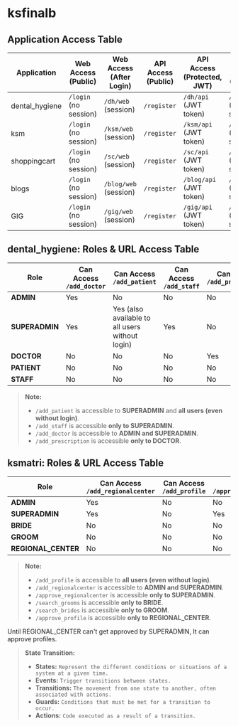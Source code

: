 # ksfinalb

## Application Access Table

| Application    | Web Access (Public)                          | Web Access (After Login) | API Access (Public)         | API Access (Protected, JWT) | Mobile Access (Public)                        | Mobile Access (After Login) | API Access (Public)         | API Access (Protected, JWT) |
|----------------|----------------------------------------------|--------------------------|-----------------------------|-----------------------------|-----------------------------------------------|-----------------------------|-----------------------------|-----------------------------|
| dental_hygiene | `/login` (no session)                        | `/dh/web` (session)      | `/register`                 | `/dh/api` (JWT token)       | `/login` (no session)                         | `/dh/mobile` (session)      | `/register`                 | `/dh/api` (JWT token)       |
| ksm            | `/login` (no session)                        | `/ksm/web` (session)     | `/register`                 | `/ksm/api` (JWT token)      | `/login` (no session)                         | `/ksm/mobile` (session)     | `/register`                 | `/ksm/api` (JWT token)      |
| shoppingcart   | `/login` (no session)                        | `/sc/web` (session)      | `/register`                 | `/sc/api` (JWT token)       | `/login` (no session)                         | `/sc/mobile` (session)      | `/register`                 | `/sc/api` (JWT token)       |
| blogs          | `/login` (no session)                        | `/blog/web` (session)    | `/register`                 | `/blog/api` (JWT token)     | `/login` (no session)                         | `/blog/mobile` (session)    | `/register`                 | `/blog/api` (JWT token)     |
| GIG            | `/login` (no session)                        | `/gig/web` (session)     | `/register`                 | `/gig/api` (JWT token)      | `/login` (no session)                         | `/gig/mobile` (session)     | `/register`                 | `/gig/api` (JWT token)      |

## dental_hygiene: Roles & URL Access Table

| Role         | Can Access `/add_doctor` | Can Access `/add_patient`         | Can Access `/add_staff` | Can Access `/add_prescription` |
|--------------|-------------------------|-----------------------------------|------------------------|-------------------------------|
| **ADMIN**    | Yes                     | No                                | No                     | No                            |
| **SUPERADMIN** | Yes                   | Yes (also available to all users without login) | Yes                | No                            |
| **DOCTOR**   | No                      | No                                | No                     | Yes                           |
| **PATIENT**  | No                      | No                                | No                     | No                            |
| **STAFF**    | No                      | No                                | No                     | No                            |

> **Note:**
> - `/add_patient` is accessible to **SUPERADMIN** and **all users (even without login)**.
> - `/add_staff` is accessible **only to SUPERADMIN**.
> - `/add_doctor` is accessible to **ADMIN and SUPERADMIN**.
> - `/add_prescription` is accessible **only to DOCTOR**.

## ksmatri: Roles & URL Access Table

| Role                | Can Access `/add_regionalcenter` | Can Access `/add_profile`         | Can Access `/approve_regionalcenter` | Can Access `/search_grooms` | Can Access `/search_brides` | Can Access `/approve_profile` |
|---------------------|----------------------------------|-----------------------------------|--------------------------------------|-----------------------------|-----------------------------|-------------------------------|
| **ADMIN**           | Yes                              | No                                | No                                   | No                          | No                          | No                            |
| **SUPERADMIN**      | Yes                              | No                                | Yes                                  | No                          | No                          | No                            |
| **BRIDE**           | No                               | No                                | No                                   | Yes                         | No                          | No                            |
| **GROOM**           | No                               | No                                | No                                   | No                          | Yes                         | No                            |
| **REGIONAL_CENTER** | No                               | No                                | No                                   | No                          | No                          | Yes                           |

> **Note:**
> - `/add_profile` is accessible to **all users (even without login)**.
> - `/add_regionalcenter` is accessible to **ADMIN and SUPERADMIN**.
> - `/approve_regionalcenter` is accessible **only to SUPERADMIN**.
> - `/search_grooms` is accessible **only to BRIDE**.
> - `/search_brides` is accessible **only to GROOM**.
> - `/approve_profile` is accessible **only to REGIONAL_CENTER**.

Until REGIONAL_CENTER can't get approved by SUPERADMIN, It can approve profiles.

> **State Transition:**
> - **States:** `Represent the different conditions or situations of a system at a given time.`
> - **Events:** `Trigger transitions between states.`
> - **Transitions:** `The movement from one state to another, often associated with actions.`
> - **Guards:** `Conditions that must be met for a transition to occur.`
> - **Actions:** `Code executed as a result of a transition.`

